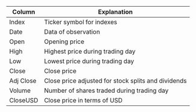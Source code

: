 | Column | Explanation |
| ----------- | ----------- |
| Index | Ticker symbol for indexes |
| Date | Data of observation |
| Open | Opening price |
| High | Highest price during trading day |
| Low | Lowest price during trading day |
| Close | Close price |
| Adj Close | Close price adjusted for stock splits and dividends |
| Volume | Number of shares traded during trading day |
| CloseUSD | Close price in terms of USD |
